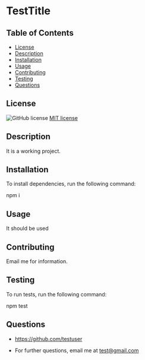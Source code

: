 # TestTitle

## Table of Contents
* [License](#license)
* [Description](#description)
* [Installation](#installation)
* [Usage](#usage)
* [Contributing](#contributing)
* [Testing](#testing)
* [Questions](#questions)

## License
![GitHub license](https://img.shields.io/badge/license-MIT-yellow.svg)
[MIT license](https://opensource.org/licenses/MIT)

## Description
It is a working project.

## Installation
To install dependencies, run the following command: 

npm i

## Usage
It should be used

## Contributing
Email me for information.

## Testing
To run tests, run the following command: 

npm test

## Questions
* https://github.com/testuser

* For further questions, email me at test@gmail.com

